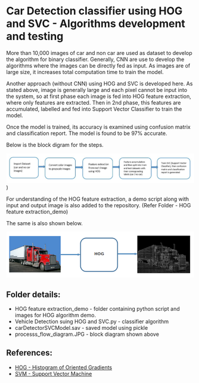 # Car Detection classifier using HOG and SVC - Algorithms development and testing

More than 10,000 images of car and non car are used as dataset to develop the algorithm for binary classifier. 
Generally, CNN are use to develop the algorithms where the images can be directly fed as input. As images are of large size, 
it increases total computation time to train the model.

Another approach (without CNN) using HOG and SVC is developed here. As stated above, image is generally large and each pixel 
cannot be input into the system, so at first phase each image is fed into HOG feature extraction, where only features are extracted.
Then in 2nd phase, this features are accumulated, labelled and fed into Support Vector Classifier to train the model. 

Once the model is trained, its accuracy is examined using confusion matrix and classification report. 
The model is found to be 97% accurate.

Below is the block digram for the steps.

![Block diagram](https://github.com/shiva-agrawal/autonomous_driving/blob/master/02_Perception/Car%20Detection%20using%20HOG%20and%20SVC/processs_flow_diagram.JPG))

For understanding of the HOG feature extraction, a demo script along with input and output image is also added to the repository. 
(Refer Folder - HOG feature extraction_demo)

The same is also shown below.

![HOG](https://github.com/shiva-agrawal/autonomous_driving/blob/master/02_Perception/Car%20Detection%20using%20HOG%20and%20SVC/HOG%20feature%20extraction_demo/HOG_block_diagram.png)

## Folder details:
* HOG feature extraction_demo - folder containing python script and images for HOG algorithm demo.
* Vehicle Detection suing HOG and SVC.py - classifier algorithm
* carDetectorSVCModel.sav - saved model using pickle 
* processs_flow_diagram.JPG - block diagram shown above

## References:
* [HOG - Histogram of Oriented Gradients](https://www.learnopencv.com/histogram-of-oriented-gradients/)
* [SVM - Support Vector Machine](https://scikit-learn.org/stable/modules/svm.html)
